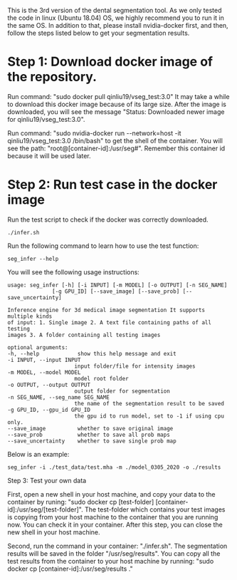 This is the 3rd version of the dental segmentation tool.
As we only tested the code in linux (Ubuntu 18.04) OS, we highly recommend you to run it in the same OS.
In addition to that, please install nvidia-docker first, and then, follow the steps listed below to get your segmentation results.

# Step 1: Download docker image of the repository.

Run command: "sudo docker pull qinliu19/vseg_test:3.0"
It may take a while to download this docker image because of its large size. 
After the image is downloaded, you will see the message "Status: Downloaded newer image for qinliu19/vseg_test:3.0".

Run command: "sudo nvidia-docker run --network=host -it qinliu19/vseg_test:3.0 /bin/bash" to get the shell of the container.
You will see the path: "root@[container-id]:/usr/seg#". Remember this container id because it will be used later.

# Step 2: Run test case in the docker image
Run the test script to check if the docker was correctly downloaded.
   ```shell
   ./infer.sh
   ```   

Run the following command to learn how to use the test function:
   ```shell
   seg_infer --help
   ```   
You will see the following usage instructions:
   ```shell
   usage: seg_infer [-h] [-i INPUT] [-m MODEL] [-o OUTPUT] [-n SEG_NAME]
                 [-g GPU_ID] [--save_image] [--save_prob] [--save_uncertainty]

Inference engine for 3d medical image segmentation It supports multiple kinds
of input: 1. Single image 2. A text file containing paths of all testing
images 3. A folder containing all testing images

optional arguments:
  -h, --help            show this help message and exit
  -i INPUT, --input INPUT
                        input folder/file for intensity images
  -m MODEL, --model MODEL
                        model root folder
  -o OUTPUT, --output OUTPUT
                        output folder for segmentation
  -n SEG_NAME, --seg_name SEG_NAME
                        the name of the segmentation result to be saved
  -g GPU_ID, --gpu_id GPU_ID
                        the gpu id to run model, set to -1 if using cpu only.
  --save_image          whether to save original image
  --save_prob           whether to save all prob maps
  --save_uncertainty    whether to save single prob map
   ```   

Below is an example:
   ```shell
   seg_infer -i ./test_data/test.mha -m ./model_0305_2020 -o ./results
   ```

Step 3: Test your own data

First, open a new shell in your host machine, and copy your data to the container by runing: "sudo docker cp [test-folder] [container-id]:/usr/seg/[test-folder]".
The test-folder which contains your test images is copying from your host machine to the container that you are running now. You can check it in your container.
After this step, you can close the new shell in your host machine.

Second, run the command in your container: "./infer.sh". The segmentation results will be saved in the folder "/usr/seg/results". 
You can copy all the test results from the container to your host machine by running: "sudo docker cp [container-id]:/usr/seg/results ."
